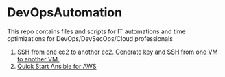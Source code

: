 # DevOpsAutomation
This repo contains files and scripts for IT automations and time optimizations for DevOps/DevSecOps/Cloud professionals

1. [SSH from one ec2 to another ec2. Generate key and SSH from one VM to another VM.](https://github.com/anandshivam44/DevOpsAutomation/blob/main/GenerateKeysAndSSH.md)
2. [Quick Start Ansible for AWS](https://github.com/anandshivam44/DevOpsAutomation/blob/main/AnsibleAWS.md)
